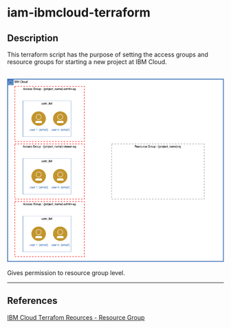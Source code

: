 # iam-ibmcloud-terraform


## Description
This terraform script has the purpose of setting the access groups and resource groups for 
starting a new project at IBM Cloud.

 ![TEst](./diagrams/iam-model.png)

Gives permission to resource group level.

----------

## References
[IBM Cloud Terrafom Reources - Resource Group](https://cloud.ibm.com/docs/ibm-cloud-provider-for-terraform?topic=ibm-cloud-provider-for-terraform-resource-mgmt-resources#rg)
